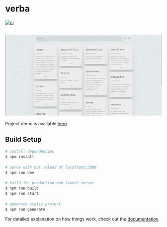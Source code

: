 # verba

[![ci](https://github.com/maku85/verba/actions/workflows/ci.yml/badge.svg)](https://github.com/maku85/verba/actions/workflows/ci.yml)


<p align="center">
  <br>
  <img src="./preview.png" width="600" />
  <br>
</p>

Project demo is available <a href="http://www.maurocunsolo.com/verba">here</a>.

## Build Setup

```bash
# install dependencies
$ npm install

# serve with hot reload at localhost:3000
$ npm run dev

# build for production and launch server
$ npm run build
$ npm run start

# generate static project
$ npm run generate
```

For detailed explanation on how things work, check out the [documentation](https://nuxtjs.org).
